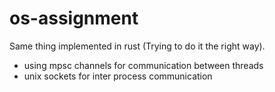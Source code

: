 # os-assignment
Same thing implemented in rust (Trying to do it the right way).

- using mpsc channels for communication between threads
- unix sockets for inter process communication
